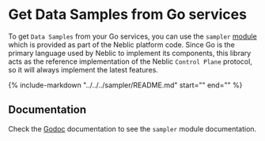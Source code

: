 # Get Data Samples from Go services

To get `Data Samples` from your Go services, you can use the `sampler` [module](https://github.com/neblic/platform/tree/main/sampler) which is provided as part of the Neblic platform code. Since Go is the primary language used by Neblic to implement its components, this library acts as the reference implementation of the Neblic `Control Plane` protocol, so it will always implement the latest features.

{%
   include-markdown "../../../sampler/README.md"
   start="<!--how-to-start-->"
   end="<!--how-to-end-->"
%}

## Documentation

Check the [Godoc](TBD) documentation to see the `sampler` module documentation.